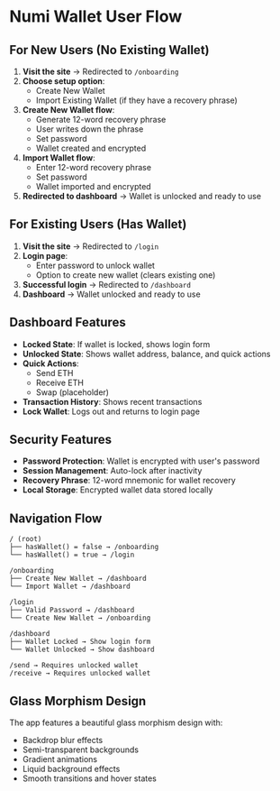 # Numi Wallet User Flow

## For New Users (No Existing Wallet)

1. **Visit the site** → Redirected to `/onboarding`
2. **Choose setup option**:
   - Create New Wallet
   - Import Existing Wallet (if they have a recovery phrase)
3. **Create New Wallet flow**:
   - Generate 12-word recovery phrase
   - User writes down the phrase
   - Set password
   - Wallet created and encrypted
4. **Import Wallet flow**:
   - Enter 12-word recovery phrase
   - Set password
   - Wallet imported and encrypted
5. **Redirected to dashboard** → Wallet is unlocked and ready to use

## For Existing Users (Has Wallet)

1. **Visit the site** → Redirected to `/login`
2. **Login page**:
   - Enter password to unlock wallet
   - Option to create new wallet (clears existing one)
3. **Successful login** → Redirected to `/dashboard`
4. **Dashboard** → Wallet unlocked and ready to use

## Dashboard Features

- **Locked State**: If wallet is locked, shows login form
- **Unlocked State**: Shows wallet address, balance, and quick actions
- **Quick Actions**:
  - Send ETH
  - Receive ETH
  - Swap (placeholder)
- **Transaction History**: Shows recent transactions
- **Lock Wallet**: Logs out and returns to login page

## Security Features

- **Password Protection**: Wallet is encrypted with user's password
- **Session Management**: Auto-lock after inactivity
- **Recovery Phrase**: 12-word mnemonic for wallet recovery
- **Local Storage**: Encrypted wallet data stored locally

## Navigation Flow

```
/ (root)
├── hasWallet() = false → /onboarding
└── hasWallet() = true → /login

/onboarding
├── Create New Wallet → /dashboard
└── Import Wallet → /dashboard

/login
├── Valid Password → /dashboard
└── Create New Wallet → /onboarding

/dashboard
├── Wallet Locked → Show login form
└── Wallet Unlocked → Show dashboard

/send → Requires unlocked wallet
/receive → Requires unlocked wallet
```

## Glass Morphism Design

The app features a beautiful glass morphism design with:
- Backdrop blur effects
- Semi-transparent backgrounds
- Gradient animations
- Liquid background effects
- Smooth transitions and hover states 